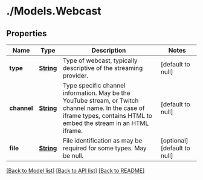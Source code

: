 # ./Models.Webcast
## Properties

Name | Type | Description | Notes
------------ | ------------- | ------------- | -------------
**type** | [**String**](string.md) | Type of webcast, typically descriptive of the streaming provider. | [default to null]
**channel** | [**String**](string.md) | Type specific channel information. May be the YouTube stream, or Twitch channel name. In the case of iframe types, contains HTML to embed the stream in an HTML iframe. | [default to null]
**file** | [**String**](string.md) | File identification as may be required for some types. May be null. | [optional] [default to null]

[[Back to Model list]](../README.md#documentation-for-models) [[Back to API list]](../README.md#documentation-for-api-endpoints) [[Back to README]](../README.md)

